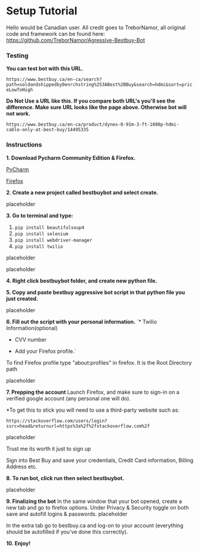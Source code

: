 # Setup Tutorial
Hello would be Canadian user. All credit goes to TreborNamor, all original code and framework can be found here:
https://github.com/TreborNamor/Agressive-Bestbuy-Bot
### Testing
**You can test bot with this URL.**

`https://www.bestbuy.ca/en-ca/search?path=soldandshippedby0enrchstring%253ABest%2BBuy&search=hdmi&sort=priceLowToHigh`

**Do Not Use a URL like this. If you compare both URL's you'll see the difference. Make sure URL looks like the page above. Otherwise bot will not work.**

`https://www.bestbuy.ca/en-ca/product/dynex-0-91m-3-ft-1080p-hdmi-cable-only-at-best-buy/14495335`

### Instructions

**1. Download Pycharm Community Edition & Firefox.**

[PyCharm](https://www.jetbrains.com/pycharm/download)

[Firefox](https://www.mozilla.org/en-US/firefox/new/)

**2. Create a new project called bestbuybot and select create.**

placeholder

**3. Go to terminal and type:**
  1. `pip install beautifulsoup4`
  2. `pip install selenium`
  3. `pip install webdriver-manager`
  4. `pip install twilio`

placeholder

placeholder

**4. Right click bestbuybot folder, and create new python file.**

**5. Copy and paste bestbuy aggressive bot script in that python file you just created.**

placeholder

**6. Fill out the script with your personal information.**
`* Twilio Information(optional)

* CVV number

* Add your Firefox profile.`

To find Firefox profile type "about:profiles" in firefox. It is the Root Directory path

placeholder

**7. Prepping the account**
Launch Firefox, and make sure to sign-in on a verified google account (any personal one will do). 

   *To get this to stick you will need to use a third-party website such as:
   
   `https://stackoverflow.com/users/login?ssrc=head&returnurl=https%3a%2f%2fstackoverflow.com%2f`
   
placeholder

Trust me its worth it just to sign up

Sign into Best Buy and save your credentials, Credit Card information, Billing Address etc. 

**8. To run bot, click run then select bestbuybot.**

placeholder

**9. Finalizing the bot**
In the same window that your bot opened, create a new tab and go to firefox options. Under Privacy & Security toggle on both save and autofill logins & passwords.
placeholder

In the extra tab go to bestbuy.ca and log-on to your account (everything should be autofilled if you've done this correctly).

**10. Enjoy!**
